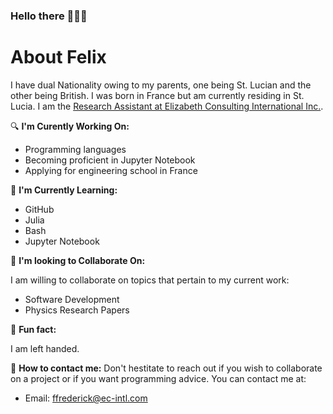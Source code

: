 ### Hello there 🧔🏽‍♂️

# About Felix

I have dual Nationality owing to my parents, one being St. Lucian and the other being British. I was born in France but am currently residing in St. Lucia. I am the [Research Assistant at Elizabeth Consulting International Inc.](https://www.ec-intl.com).

<!--
**Felix-Frederick/Felix-Frederick** is a _unique_ repository because its `README.md` (this file) appears on your GitHub profile.

Here are some ideas to get people creating their GitHub repositories started:-->

🔍 **I'm Curently Working On:**
- Programming languages
- Becoming proficient in Jupyter Notebook
- Applying for engineering school in France

📖 **I'm Currently Learning:**
- GitHub
- Julia
- Bash
- Jupyter Notebook

🤝 **I'm looking to Collaborate On:**

I am willing to collaborate on topics that pertain to my current work:

- Software Development
- Physics Research Papers

🚀 **Fun fact:**

I am left handed.

📧 **How to contact me:**
Don't hestitate to reach out if you wish to collaborate on a project or if you want programming advice. You can contact me at:

- Email: [ffrederick@ec-intl.com](mailto:ffrederick@ec-intl.com)


